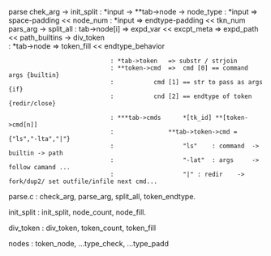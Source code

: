 

parse
        chek_arg  -> init_split
                                : *input -> **tab->node
                  -> node_type
                                : *input => space-padding       << node_num
                                : *input => endtype-padding     << tkn_num
        pars_arg
                  -> split_all
                                : tab->node[i]  => expd_var     << excpt_meta
                                                => expd_path    << path_builtins
                  -> div_token  
                                : *tab->node    => token_fill   << endtype_behavior
                  
                                : *tab->token   => substr / strjoin 
                                : **token->cmd  => 	cmd [0] == command args {builtin}
                                :			cmd [1] == str to pass as args {if}
                                :			cnd [2] == endtype of token {redir/close}
                                			
                                : ***tab->cmds 		*[tk_id] **[token->cmd[n]]
                                :				**tab->token->cmd = {"ls","-lta","|"}
                                :					"ls" 	: command  -> builtin -> path
                                : 					"-lat"	: args	   -> follow camand ...
                                :					"|"	: redir    -> fork/dup2/ set outfile/infile next cmd...	
                    




parse.c         : check_arg, parse_arg, split_all, token_endtype.

init_split      : init_split, node_count, node_fill.

div_token       : div_token, token_count, token_fill

nodes           : token_node, ...type_check, ...type_padd 



	
